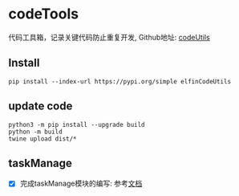 # codeTools

代码工具箱，记录关键代码防止重复开发, Github地址: [codeUtils](https://github.com/firstelfin/codeTools)

## Install

```shell
pip install --index-url https://pypi.org/simple elfinCodeUtils
```

## update code

```shell
python3 -m pip install --upgrade build
python -m build
twine upload dist/*
```

## taskManage

- [X] 完成taskManage模块的编写: 参考[文档](./docs/taskManage.md)
